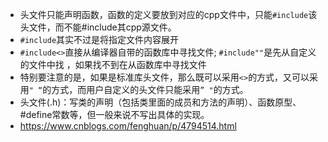 * 头文件只能声明函数，函数的定义要放到对应的cpp文件中，只能`#include`该头文件，而不能#include其cpp源文件。
* `#include`其实不过是将指定文件内容展开
* `#include<>`直接从编译器自带的函数库中寻找文件; `#include""`是先从自定义的文件中找 ，如果找不到在从函数库中寻找文件
* 特别要注意的是，如果是标准库头文件，那么既可以采用`<>`的方式，又可以采用`" “`的方式，而用户自定义的头文件只能采用`” "`的方式。
* 头文件(.h)：写类的声明（包括类里面的成员和方法的声明）、函数原型、#define常数等，但一般来说不写出具体的实现。
*  https://www.cnblogs.com/fenghuan/p/4794514.html
